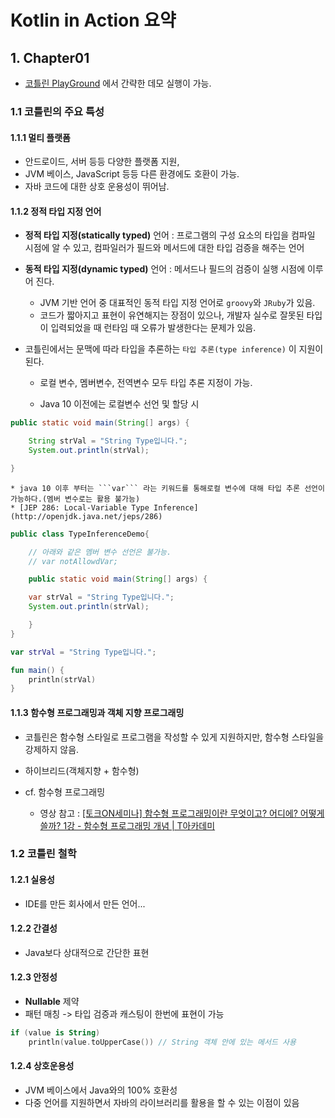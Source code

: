 # Kotlin in Action 요약

## 1. Chapter01

* [코틀린 PlayGround](https://play.kotlinlang.org/) 에서 간략한 데모 실행이 가능.

### 1.1 코틀린의 주요 특성

#### 1.1.1 멀티 플랫폼
* 안드로이드, 서버 등등 다양한 플랫폼 지원,
* JVM 베이스, JavaScript 등등 다른 환경에도 호환이 가능.
* 자바 코드에 대한 상호 운용성이 뛰어남.

#### 1.1.2  정적 타입 지정 언어

* **정적 타입 지정(statically typed)** 언어 : 프로그램의 구성 요소의 타입을 컴파일 시점에 알 수 있고, 컴파일러가 필드와 메서드에 대한 타입 검증을 해주는 언어

* **동적 타입 지정(dynamic typed)** 언어 : 메서드나 필드의 검증이 실행 시점에 이루어 진다.
    * JVM 기반 언어 중 대표적인 동적 타입 지정 언어로 ```groovy```와 ```JRuby```가 있음.
    * 코드가 짧아지고 표현이 유연해지는 장점이 있으나, 개발자 실수로 잘못된 타입이 입력되었을 때 런타임 때 오류가 발생한다는 문제가 있음.

* 코틀린에서는 문맥에 따라 타입을 추론하는 ```타입 추론(type inference)``` 이 지원이 된다.
    * 로컬 변수, 멤버변수, 전역변수 모두 타입 추론 지정이 가능.

    * Java 10 이전에는 로컬변수 선언 및 할당 시

```java
public static void main(String[] args) {

    String strVal = "String Type입니다.";
    System.out.println(strVal);

}
```

    * java 10 이후 부터는 ```var``` 라는 키워드를 통해로컬 변수에 대해 타입 추론 선언이 가능하다.(멤버 변수로는 활용 불가능)
    * [JEP 286: Local-Variable Type Inference](http://openjdk.java.net/jeps/286)
```java
public class TypeInferenceDemo{

    // 아래와 같은 멤버 변수 선언은 불가능.
    // var notAllowdVar;

    public static void main(String[] args) {

    var strVal = "String Type입니다.";
    System.out.println(strVal);

    }
}
```

```kotlin
var strVal = "String Type입니다.";

fun main() {
    println(strVal)
}
```


#### 1.1.3 함수형 프로그래밍과 객체 지향 프로그래밍

* 코틀린은 함수형 스타일로 프로그램을 작성할 수 있게 지원하지만, 함수형 스타일을 강제하지 않음.
* 하이브리드(객체지향 + 함수형)

* cf. 함수형 프로그래밍
  * 영상 참고 : [[토크ON세미나] 함수형 프로그래밍이란 무엇이고? 어디에? 어떻게 쓸까? 1강 - 함수형 프로그래밍 개념 | T아카데미](https://youtu.be/V1u3aqV-qXg)


### 1.2 코틀린 철학
#### 1.2.1 실용성
* IDE를 만든 회사에서 만든 언어...
 
#### 1.2.2 간결성
* Java보다 상대적으로 간단한 표현

#### 1.2.3 안정성
* **Nullable** 제약
* 패턴 매칭 -> 타입 검증과 캐스팅이 한번에 표현이 가능

```kotlin
if (value is String)
    println(value.toUpperCase()) // String 객체 안에 있는 메서드 사용
```

#### 1.2.4 상호운용성
* JVM 베이스에서 Java와의 100% 호환성
* 다중 언어를 지원하면서 자바의 라이브러리를 활용을 할 수 있는 이점이 있음